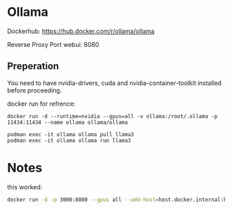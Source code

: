 # Ollama

Dockerhub: https://hub.docker.com/r/ollama/ollama

Reverse Proxy Port webui: 8080

## Preperation

You need to have nvidia-drivers, cuda and nvidia-container-toolkit
installed before proceeding.

docker run for refrence:
```
docker run -d --runtime=nvidia --gpus=all -v ollama:/root/.ollama -p 11434:11434 --name ollama ollama/ollama

podman exec -it ollama ollama pull llama3
podman exec -it ollama ollama run llama3
```

# Notes

this worked:
```bash
docker run -d -p 3000:8080 --gpus all --add-host=host.docker.internal:host-gateway -v webui:/app/backend/data --name open-webui --restart always ghcr.io/open-webui/open-webui:cuda
```